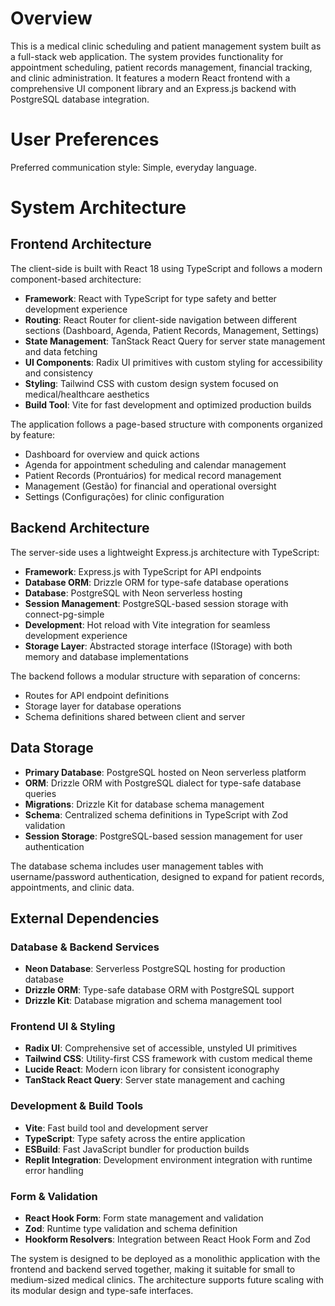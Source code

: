 # Overview

This is a medical clinic scheduling and patient management system built as a full-stack web application. The system provides functionality for appointment scheduling, patient records management, financial tracking, and clinic administration. It features a modern React frontend with a comprehensive UI component library and an Express.js backend with PostgreSQL database integration.

# User Preferences

Preferred communication style: Simple, everyday language.

# System Architecture

## Frontend Architecture
The client-side is built with React 18 using TypeScript and follows a modern component-based architecture:

- **Framework**: React with TypeScript for type safety and better development experience
- **Routing**: React Router for client-side navigation between different sections (Dashboard, Agenda, Patient Records, Management, Settings)
- **State Management**: TanStack React Query for server state management and data fetching
- **UI Components**: Radix UI primitives with custom styling for accessibility and consistency
- **Styling**: Tailwind CSS with custom design system focused on medical/healthcare aesthetics
- **Build Tool**: Vite for fast development and optimized production builds

The application follows a page-based structure with components organized by feature:
- Dashboard for overview and quick actions
- Agenda for appointment scheduling and calendar management
- Patient Records (Prontuários) for medical record management
- Management (Gestão) for financial and operational oversight
- Settings (Configurações) for clinic configuration

## Backend Architecture
The server-side uses a lightweight Express.js architecture with TypeScript:

- **Framework**: Express.js with TypeScript for API endpoints
- **Database ORM**: Drizzle ORM for type-safe database operations
- **Database**: PostgreSQL with Neon serverless hosting
- **Session Management**: PostgreSQL-based session storage with connect-pg-simple
- **Development**: Hot reload with Vite integration for seamless development experience
- **Storage Layer**: Abstracted storage interface (IStorage) with both memory and database implementations

The backend follows a modular structure with separation of concerns:
- Routes for API endpoint definitions
- Storage layer for database operations
- Schema definitions shared between client and server

## Data Storage
- **Primary Database**: PostgreSQL hosted on Neon serverless platform
- **ORM**: Drizzle ORM with PostgreSQL dialect for type-safe database queries
- **Migrations**: Drizzle Kit for database schema management
- **Schema**: Centralized schema definitions in TypeScript with Zod validation
- **Session Storage**: PostgreSQL-based session management for user authentication

The database schema includes user management tables with username/password authentication, designed to expand for patient records, appointments, and clinic data.

## External Dependencies

### Database & Backend Services
- **Neon Database**: Serverless PostgreSQL hosting for production database
- **Drizzle ORM**: Type-safe database ORM with PostgreSQL support
- **Drizzle Kit**: Database migration and schema management tool

### Frontend UI & Styling
- **Radix UI**: Comprehensive set of accessible, unstyled UI primitives
- **Tailwind CSS**: Utility-first CSS framework with custom medical theme
- **Lucide React**: Modern icon library for consistent iconography
- **TanStack React Query**: Server state management and caching

### Development & Build Tools
- **Vite**: Fast build tool and development server
- **TypeScript**: Type safety across the entire application
- **ESBuild**: Fast JavaScript bundler for production builds
- **Replit Integration**: Development environment integration with runtime error handling

### Form & Validation
- **React Hook Form**: Form state management and validation
- **Zod**: Runtime type validation and schema definition
- **Hookform Resolvers**: Integration between React Hook Form and Zod

The system is designed to be deployed as a monolithic application with the frontend and backend served together, making it suitable for small to medium-sized medical clinics. The architecture supports future scaling with its modular design and type-safe interfaces.
